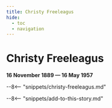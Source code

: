 ```yaml
---
title: Christy Freeleagus
hide:
  - toc
  - navigation 
---
```


# Christy Freeleagus

**16 November 1889  — 16 May 1957**

--8<-- "snippets/christy-freeleagus.md"

<!--

--8<-- "snippets/headstone/christy-freeleagus-headstone.md"

### Learn more 

### Sources

### Acknowledgement

-->


--8<-- "snippets/add-to-this-story.md"